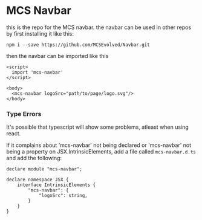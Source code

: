 # MCS Navbar

this is the repo for the MCS navbar.
the navbar can be used in other repos by first installing it like this:

`npm i --save https://github.com/MCSEvolved/Navbar.git`

then the navbar can be imported like this

```
<script>
  import 'mcs-navbar'
</script>

<body>
  <mcs-navbar logoSrc="path/to/page/logo.svg"/>
</body>
```

### Type Errors
It's possible that typescript will show some problems, atleast when using react. 

If it complains about 'mcs-navbar' not being declared or 'mcs-navbar' not being a property on JSX.IntrinsicElements, add a file called `mcs-navbar.d.ts` and add the following:
```
declare module "mcs-navbar";

declare namespace JSX {
    interface IntrinsicElements {
        "mcs-navbar": {
            "logoSrc": string,
        }
    }
}
```
